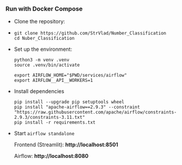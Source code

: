 ### Run with Docker Compose

- Clone the repository:
- ```
  git clone https://github.com/StrVlad/Number_Classification
  cd Nuber_Classification
  ```

- Set up the environment:
  ```
  python3 -m venv .venv
  source .venv/bin/activate
  ```
  ```
  export AIRFLOW_HOME="$PWD/services/airflow"
  export AIRFLOW__API__WORKERS=1
  ```
- Install dependencies
  ```
  pip install --upgrade pip setuptools wheel
  pip install "apache-airflow==2.9.3" --constraint "https://raw.githubusercontent.com/apache/airflow/constraints-2.9.3/constraints-3.11.txt"
  pip install -r requirements.txt
  ```
- Start
  ```airflow standalone```
  
  Frontend (Streamlit): **http://localhost:8501**
  
  Airflow: **http://localhost:8080**
